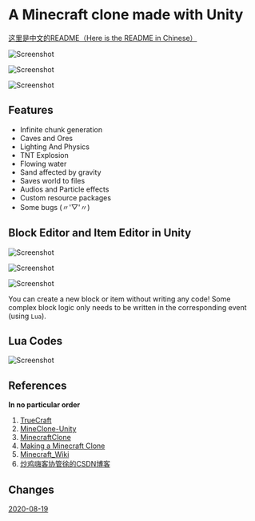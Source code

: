 # A Minecraft clone made with Unity

[这里是中文的README（Here is the README in Chinese）](README_CN.md)

![Screenshot](Screenshots/0.png)

![Screenshot](Screenshots/1.png)

![Screenshot](Screenshots/2.png)



## Features

* Infinite chunk generation
* Caves and Ores
* Lighting And Physics
* TNT Explosion
* Flowing water
* Sand affected by gravity
* Saves world to files
* Audios and Particle effects
* Custom resource packages
* Some bugs (〃'▽'〃)



## Block Editor and Item Editor in Unity

![Screenshot](Screenshots/3.png)

![Screenshot](Screenshots/4.png)

![Screenshot](Screenshots/5.png)



You can create a new block or item without writing any code! Some complex block logic only needs to be written in the corresponding event (using `Lua`).

## Lua Codes

![Screenshot](Screenshots/6.png)



## References

**In no particular order**

1. [TrueCraft](https://github.com/ddevault/TrueCraft)
2. [MineClone-Unity](https://github.com/bodhid/MineClone-Unity)
3. [MinecraftClone](https://github.com/Shedelbower/MinecraftClone)
4. [Making a Minecraft Clone](https://www.shedelbower.dev/projects/minecraft_clone/)
5. [Minecraft_Wiki](https://minecraft-zh.gamepedia.com/Minecraft_Wiki)
6. [炒鸡嗨客协管徐的CSDN博客](https://blog.csdn.net/xfgryujk)



## Changes

[2020-08-19](CHANGE_LOG-2020-08-19.md)